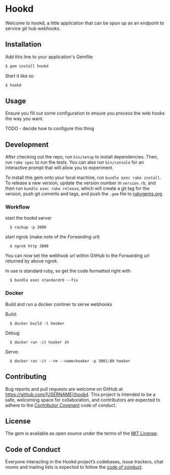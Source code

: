 # Hookd

Welcome to hookd, a little application that can be spun up as an endpoint to service git hub webhooks.

## Installation

Add this line to your application's Gemfile:

```bash
$ gem install hookd
```

Start it like so

```bash
$ hookd
```

## Usage

Ensure you fill out some configuration to ensure you process the web hooks the way you want.

TODO - decide how to configure this thing

## Development

After checking out the repo, run `bin/setup` to install dependencies. Then, run `rake spec` to run the tests. You can also run `bin/console` for an interactive prompt that will allow you to experiment.

To install this gem onto your local machine, run `bundle exec rake install`. To release a new version, update the version number in `version.rb`, and then run `bundle exec rake release`, which will create a git tag for the version, push git commits and tags, and push the `.gem` file to [rubygems.org](https://rubygems.org).

### Workflow

start the hookd server

      $ rackup -p 3000

start ngrok (make note of the *Forwarding* url)

      $ ngrok http 3000

You can now set the webhook url within GitHub to the Forwarding url returned by above ngrok.

In use is standard ruby, so get the code formatted right with

      $ bundle exec standardrb --fix

### Docker

Build and run a docker continer to serve webhooks

Build:

      $ docker build -t hooker

Debug:

      $ docker run -it hooker sh

Serve:

      $ docker run -it --rm --name=hooker -p 3001:80 hooker

## Contributing

Bug reports and pull requests are welcome on GitHub at https://github.com/[USERNAME]/hookd. This project is intended to be a safe, welcoming space for collaboration, and contributors are expected to adhere to the [Contributor Covenant](http://contributor-covenant.org) code of conduct.

## License

The gem is available as open source under the terms of the [MIT License](https://opensource.org/licenses/MIT).

## Code of Conduct

Everyone interacting in the Hookd project’s codebases, issue trackers, chat rooms and mailing lists is expected to follow the [code of conduct](https://github.com/[USERNAME]/hookd/blob/master/CODE_OF_CONDUCT.md).
